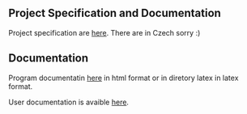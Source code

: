 ## Project Specification and Documentation
Project specification are [here](Specifikace.md). There are in Czech sorry :)

## Documentation
Program documentatin [here](html/index.html) in html format or in diretory latex in latex format.

User documentation is avaible [here](User_Documentation.md).
